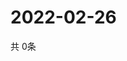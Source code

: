 # 2022-02-26
  共 0条

  <!-- BEGIN -->
  <!-- 最后更新时间Sat Feb 26 2022 11:03:50 GMT+0000 (Coordinated Universal Time) -->
  
  <!-- END -->
  
  
